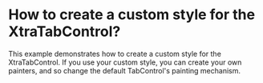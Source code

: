 # How to create a custom style for the XtraTabControl?


<p>This example demonstrates how to create a custom style for the XtraTabControl. If you use your custom style, you can create your own painters, and so change the default TabControl's painting mechanism.</p>

<br/>


